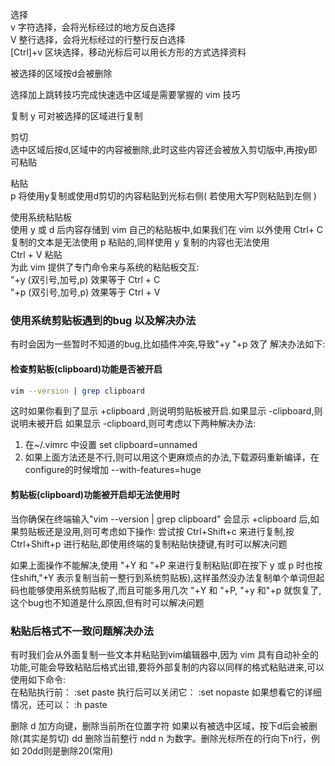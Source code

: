选择  
v 字符选择，会将光标经过的地方反白选择  
V 整行选择，会将光标经过的行整行反白选择  
[Ctrl]+v  区块选择，移动光标后可以用长方形的方式选择资料

被选择的区域按d会被删除

选择加上跳转技巧完成快速选中区域是需要掌握的 vim 技巧


复制
y 可对被选择的区域进行复制

剪切  
选中区域后按d,区域中的内容被删除,此时这些内容还会被放入剪切版中,再按y即可粘贴

粘贴  
p 将使用y复制或使用d剪切的内容粘贴到光标右侧( 若使用大写P则粘贴到左侧 )

使用系统粘贴板  
使用 y 或 d 后内容存储到 vim 自己的粘贴板中,如果我们在 vim 以外使用 Ctrl+ C 复制的文本是无法使用 p 粘贴的,同样使用 y 复制的内容也无法使用  
Ctrl + V 粘贴  
为此 vim 提供了专门命令来与系统的粘贴板交互:  
"+y (双引号,加号,p) 效果等于 Ctrl + C  
"+p (双引号,加号,p) 效果等于 Ctrl + V  

### 使用系统剪贴板遇到的bug 以及解决办法
有时会因为一些暂时不知道的bug,比如插件冲突,导致"+y "+p 效了
解决办法如下:  
#### 检查剪贴板(clipboard)功能是否被开启  
```bash
vim --version | grep clipboard
```
这时如果你看到了显示 +clipboard ,则说明剪贴板被开启.如果显示 -clipboard,则说明未被开启
如果显示 -clipboard,则可考虑以下两种解决办法:
1. 在~/.vimrc 中设置 set clipboard=unnamed
2. 如果上面方法还是不行,则可以用这个更麻烦点的办法,下载源码重新编译，在configure的时候增加 --with-features=huge  
#### 剪贴板(clipboard)功能被开启却无法使用时
当你确保在终端输入"vim --version | grep clipboard" 会显示 +clipboard 后,如果剪贴板还是没用,则可考虑如下操作:
尝试按 Ctrl+Shift+c 来进行复制,按 Ctrl+Shift+p 进行粘贴,即使用终端的复制粘贴快捷键,有时可以解决问题  

如果上面操作不能解决,使用 "+Y 和 "+P 来进行复制粘贴(即在按下 y 或 p 时也按住shift,"+Y 表示复制当前一整行到系统剪贴板),这样虽然没办法复制单个单词但起码也能够使用系统剪贴板了,而且可能多用几次 "+Y 和 "+P, "+y 和"+p 就恢复了,这个bug也不知道是什么原因,但有时可以解决问题

### 粘贴后格式不一致问题解决办法  
有时我们会从外面复制一些文本并粘贴到vim编辑器中,因为 vim 具有自动补全的功能,可能会导致粘贴后格式出错,要将外部复制的内容以同样的格式粘贴进来,可以使用如下命令:  
在粘贴执行前： 
:set paste 
执行后可以关闭它： 
:set nopaste 
如果想看它的详细情况，还可以： 
:h paste


删除
d 加方向键，删除当前所在位置字符 如果以有被选中区域，按下d后会被删除(其实是剪切)
dd 删除当前整行
ndd   n 为数字。删除光标所在的行向下n行，例如 20dd则是删除20(常用)
